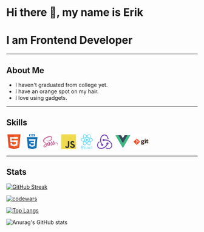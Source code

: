 # Hi there 👋, my name is Erik
# I am Frontend Developer
---
## About Me
* I haven't graduated from college yet.
* I have an orange spot on my hair.
* I love using gadgets.
---

## Skills

<div>
  <img src="https://github.com/devicons/devicon/blob/master/icons/html5/html5-original.svg" title="HTML5" alt="HTML" width="40" height="40"/>&nbsp;
  <img src="https://github.com/devicons/devicon/blob/master/icons/css3/css3-plain-wordmark.svg"  title="CSS3" alt="CSS" width="40" height="40"/>&nbsp;
  <img src="https://github.com/devicons/devicon/blob/master/icons/sass/sass-original.svg" title="SASS" alt="SASS" width="40" height="40"/>&nbsp;
  <img src="https://github.com/devicons/devicon/blob/master/icons/javascript/javascript-original.svg" title="JavaScript" alt="JavaScript" width="40" height="40"/>&nbsp;
  <img src="https://github.com/devicons/devicon/blob/master/icons/react/react-original-wordmark.svg" title="React" alt="React" width="40" height="40"/>&nbsp;
  <img src="https://github.com/devicons/devicon/blob/master/icons/redux/redux-original.svg" title="Redux" alt="Redux" width="40" height="40"/>&nbsp;
  <img src="https://github.com/devicons/devicon/blob/master/icons/vuejs/vuejs-original.svg" title="Vue" alt="Vue" width="40" height="40"/>&nbsp;
  <img src="https://github.com/devicons/devicon/blob/master/icons/git/git-original-wordmark.svg" title="Git" **alt="Git" width="40" height="40"/>&nbsp
</div>

 ---
 ## Stats


[![GitHub Streak](http://github-readme-streak-stats.herokuapp.com?user=queen-leksa&theme=monokai)](https://git.io/streak-stats)

[![codewars](https://www.codewars.com/users/simo680/badges/large)](https://www.codewars.com/users/simo680)

[![Top Langs](https://github-readme-stats.vercel.app/api/top-langs/?username=queen-leksa&layout=compact&theme=monokai)](https://github.com/anuraghazra/github-readme-stats)

![Anurag's GitHub stats](https://github-readme-stats.vercel.app/api?username=queen-leksa&show_icons=true&theme=monokai)

